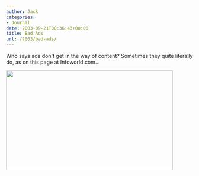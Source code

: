 ```yaml
---
author: Jack
categories:
- Journal
date: 2003-09-21T00:36:43+00:00
title: Bad Ads
url: /2003/bad-ads/
---
```


Who says ads don't get in the way of content? Sometimes they quite literally do, as on this page at Infoworld.com&#8230;

<img src="http://jackbaty.com/images/blog/badad.gif" width="450" height="270" alt="" />